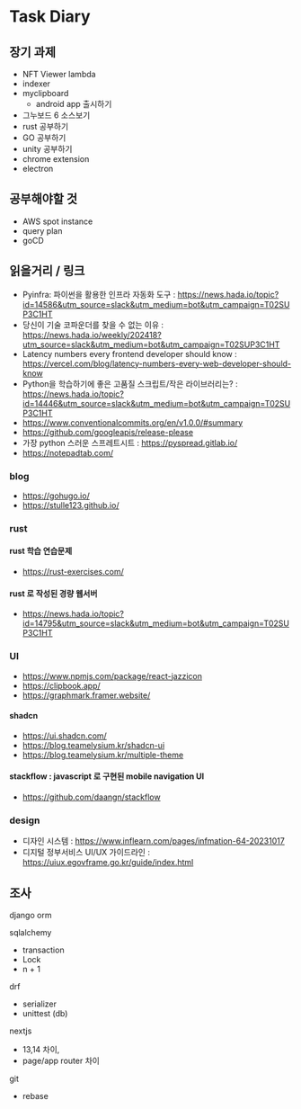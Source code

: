 # Task Diary

## 장기 과제
- NFT Viewer lambda
- indexer
- myclipboard
  - android app 출시하기 
- 그누보드 6 소스보기
- rust 공부하기
- GO 공부하기
- unity 공부하기
- chrome extension
- electron

## 공부해야할 것
- AWS spot instance
- query plan
- goCD

## 읽을거리 / 링크
- Pyinfra: 파이썬을 활용한 인프라 자동화 도구 : https://news.hada.io/topic?id=14586&utm_source=slack&utm_medium=bot&utm_campaign=T02SUP3C1HT
- 당신이 기술 코파운더를 찾을 수 없는 이유 : https://news.hada.io/weekly/202418?utm_source=slack&utm_medium=bot&utm_campaign=T02SUP3C1HT
- Latency numbers every frontend developer should know : https://vercel.com/blog/latency-numbers-every-web-developer-should-know
- Python을 학습하기에 좋은 고품질 스크립트/작은 라이브러리는? : https://news.hada.io/topic?id=14446&utm_source=slack&utm_medium=bot&utm_campaign=T02SUP3C1HT
- https://www.conventionalcommits.org/en/v1.0.0/#summary
- https://github.com/googleapis/release-please
- 가장 python 스러운 스프레트시트 : https://pyspread.gitlab.io/
- https://notepadtab.com/

### blog
- https://gohugo.io/
- https://stulle123.github.io/

### rust

#### rust 학습 연습문제
- https://rust-exercises.com/

#### rust 로 작성된 경량 웹서버
- https://news.hada.io/topic?id=14795&utm_source=slack&utm_medium=bot&utm_campaign=T02SUP3C1HT

### UI
- https://www.npmjs.com/package/react-jazzicon
- https://clipbook.app/
- https://graphmark.framer.website/

#### shadcn
- https://ui.shadcn.com/
- https://blog.teamelysium.kr/shadcn-ui
- https://blog.teamelysium.kr/multiple-theme

#### stackflow : javascript 로 구현된 mobile navigation UI
- https://github.com/daangn/stackflow

### design
- 디자인 시스템 : https://www.inflearn.com/pages/infmation-64-20231017
- 디지털 정부서비스 UI/UX 가이드라인 : https://uiux.egovframe.go.kr/guide/index.html

## 조사

django orm

sqlalchemy
 - transaction
 - Lock
 - n + 1

drf
 - serializer
 - unittest (db)


nextjs
 - 13,14 차이, 
 - page/app router 차이


git
 - rebase
